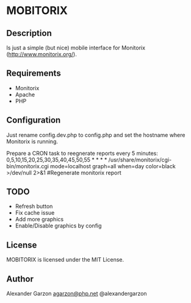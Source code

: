 MOBITORIX
===========

Description
---------------

Is just a simple (but nice) mobile interface for Monitorix (http://www.monitorix.org/).

Requirements
-------------------

 * Monitorix
 * Apache
 * PHP

Configuration
--------------
Just rename config.dev.php to config.php and set the hostname where Monitorix is running.

Prepare a CRON task to reegnerate reports every 5 minutes:
0,5,10,15,20,25,30,35,40,45,50,55 * * * * /usr/share/monitorix/cgi-bin/monitorix.cgi mode=localhost graph=all when=day color=black >/dev/null 2>&1 #Regenerate monitorix report

TODO
-------

* Refresh button
* Fix cache issue
* Add more graphics
* Enable/Disable graphics by config

License
-------

MOBITORIX is licensed under the MIT License.

Author
-------

Alexander Garzon <agarzon@php.net>
@alexandergarzon
